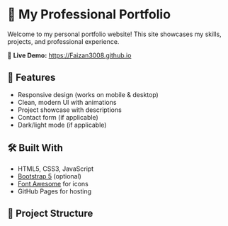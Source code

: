 # 🌟 My Professional Portfolio

Welcome to my personal portfolio website! This site showcases my skills, projects, and professional experience.

🔗 **Live Demo:** https://Faizan3008.github.io

## 🚀 Features
- Responsive design (works on mobile & desktop)
- Clean, modern UI with animations
- Project showcase with descriptions
- Contact form (if applicable)
- Dark/light mode (if applicable)

## 🛠️ Built With
- HTML5, CSS3, JavaScript
- [Bootstrap 5](https://getbootstrap.com/) (optional)
- [Font Awesome](https://fontawesome.com/) for icons
- GitHub Pages for hosting

## 📁 Project Structure
